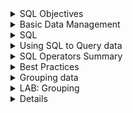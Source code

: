 <details><summary> SQL Objectives </summary>

Introduction

Every day we create and use data through things like shopping online, posting on social media, or making bank transactions. All these actions generate records, which are stored in databases.

Relational databases are an important type of database where information is organised into tables. Each row is a record and each column holds a specific type of information. Understanding how these tables work is important because it shows how data is structured and how it can be connected to other information.

SQL, or Structured Query Language, is the tool used to ask questions to these databases. It allows me to retrieve exactly the data I need. Learning SQL is not just about remembering commands—it’s about understanding how to communicate with the data and how different tables relate to each other.

Reflecting on this, I realise that understanding data structure and learning to query it is essential. Without this understanding, analysing data could be slow, inaccurate, or incomplete. Thinking of SQL as a way to “talk to” the database helps me grasp why it is so important.

What Will I Learn in This Module?

Module title: Introduction to Structured Queries

The main goal is to learn how to write queries in SQL to get data from relational databases.

- A structured query is a precise question to the database to get specific information.  
- This is useful because large datasets are impossible to handle manually, and SQL helps retrieve relevant data quickly.  

Reflecting on this, the point is not just to run queries, but to understand why they work. Knowing why data is stored in certain ways and how queries interact with that structure helps me make sense of real-world datasets. This module lays the foundation for analysing data effectively.

</details>

<details><summary> Basic Data Management </summary>

# 6.1.1 Flat File Databases

Humans have been keeping records for thousands of years, mostly to track transactions like sales or payments. Early examples, like Babylonian cuneiform tablets, were essentially the first ledgers. I find it interesting that even today, we still use the same idea: we store information in rows and columns, just now on computers.  

Flat file databases are the digital version of these old ledgers. Each row is a record, and each column is a field that holds specific information. For example, a spreadsheet with movie titles, budgets, and release dates is a flat file database. CSV files work the same way, except they are plain text files where commas or other delimiters separate the data.  

Reflecting on this, I realise flat files are simple and easy to set up. They are fine for small datasets, but they start to break down as complexity grows. For example, if the same customer buys multiple items, their name is repeated each time. If a name is recorded differently, this creates inconsistencies. Adding new fields later is also hard, because it requires updating every row. This shows me that while flat files are a good starting point, they are not enough for complex or growing datasets.  

# 6.1.2 Limitations of Flat Files

Flat files are simple, but they don’t handle complex data well. For example, if I want to store a movie’s title, director, actors, monthly revenue, and reviews, a flat file becomes messy. I might try to add a column for every actor or a row for every month, but soon the file becomes too big and hard to manage.  

Reflecting on this, I understand why flat files are not used for large-scale operations. They create redundancy, data inconsistencies, and inefficiencies. This makes me appreciate the need for a better system when dealing with lots of connected data.  

# 6.1.3 Relational Databases

Relational databases solve the problems of flat files by separating data into multiple related tables. For the movie example, one table can store the movie title and release year, another table can store actors, another the directors, and another the reviews. Each table has a unique identifier that links it to the other tables.  

In a relational database, rows are still records and columns are fields, but the power comes from relationships between tables. For instance, a Person table can list each actor or director only once, and then link to the movies they are involved in. This avoids duplication and inconsistencies, which I now see as a major improvement over flat files.  

A schema documents the structure of all the tables, their fields, and how they relate. If I need to add a new field or table, I can do it easily without messing up the existing data. This reflection helps me see why relational databases are widely used—they make complex data manageable and more accurate.  

# 6.1.4 Relational Database Systems (RDBS)

To use relational databases, I need software called a Relational Database System (RDBS). Examples include MySQL, PostgreSQL, Oracle, and Microsoft SQL Server. These systems handle storing, retrieving, and managing the data efficiently.  

The advantages I notice are clear: relational databases store complex data efficiently, increase accuracy, reduce redundancy, and are better for large datasets. The challenges include cost, the need for specific skills, and potential performance issues if tables are very large or complex.  

Reflecting on this, I understand that relational databases are not perfect for every scenario, but they are essential for real-world data analysis. Learning how to use them, and how SQL queries interact with the tables, will be a crucial part of my journey to becoming a competent data analyst.  

</details>

<details><summary> SQL </summary>

Introduction to SQL

Once I have my relational database designed with all the tables and columns I need, I need a way to work with the data in it. That means I need to be able to add new data, read existing data, update data that changes, or delete anything that’s no longer needed. To do all of this, most relational databases use SQL, which stands for Structured Query Language. Every time I write a command in SQL to do something, that’s called a “query.”

SQL is made up of statements, and just like other programming languages, it has a defined syntax. I learned that syntax is basically the grammar and rules of the language. If I don’t follow the rules, the database won’t understand my query.  

 Reading Data with SELECT

For example, if I have a table called Movie  with columns MovieId, Title, and Year, and I want to see all the titles and years of the movies, I can write:

SELECT title, year FROM Movie;

The keyword SELECT tells the database that I want to read or “select” specific data. This is part of Data Manipulation Language (DML), which includes commands like SELECT, INSERT, UPDATE, and DELETE. These are the commands I use to work with the actual data in the tables.  

Reflecting on this, I realise that SELECT is the first tool I need to get any insight from a database. Without SELECT, I can’t even start analyzing data.

Data Definition Language (DDL)

There’s also Data Definition Language, or DDL. This is the part of SQL that lets me create and manage the structure of the database itself. With DDL I can create tables, define which columns they have, and set the type of data each column should hold (like numbers, text, or dates).  

Reflecting here, I see DDL as setting up the “rules” for the data. Without it, the database could get messy because there would be no structure or standards.

SQL is Universal

SQL is used by almost every relational database system (RDBS), so relational databases are often called “SQL databases.” Even though SQL is a standard, each system might have slightly different keywords or options. This reminds me to always check the documentation of the specific system I’m using.

Querying Specific Data

So far, using SELECT lets me get all the rows in a table, but in real life, I usually need a specific subset of data. For example, if I only want movies released after 1976, and I want them listed alphabetically, I can use a query like this:

SELECT title, year
FROM Movie
WHERE year > 1976
ORDER BY title ASC;

Here, I am using:

- WHERE to filter the rows. It’s like saying “only give me the rows that meet this condition.” I now understand this is essential because databases can have thousands or millions of rows, and I rarely want everything.
- ORDER BY to sort the results. ASC means ascending order (A-Z). I realise sorting helps me see patterns and makes the data easier to interpret.

Reflecting on this, I see that SQL lets me ask very specific questions. I’m no longer just staring at a big table hoping to notice patterns manually. With SELECT, WHERE, and ORDER BY, I can start exploring data more efficiently.

 Logic Operators in SQL

I also learned that SQL supports logic operators like =, <>, >, <, >=, <=, AND, OR, and NOT. These allow me to combine conditions in the WHERE clause and refine my queries. For example, I can ask for movies released after 1976 AND with a certain director, which makes the queries much more powerful.

Reflecting here, I see that mastering these operators will be crucial for more advanced analysis. They let me slice the data exactly how I need it, which is what data analysis is all about.


</details>

<details><summary> Using SQL to Query data </summary>

Using SQL to Query Data

As I start working more with SQL, I’m realising that while I can pull all the data from a table, in real data analysis I almost never want everything. Usually, I’m interested in just a specific subset of information that answers a question or helps me find a pattern.  

For example, in the Movies database I’ve been using, I first learned how to list every movie’s title and year. That’s fine for practice, but it’s not very useful if I only want recent movies or want to sort them in a specific way. This is where the power of SQL really shows.  


Breaking this down:  

- SELECT Command: This tells SQL which columns I want to see. In this case, I only want the title and year. I’m not pulling all the other columns like director or revenue because I don’t need them right now. This is efficient and keeps the output focused.  

- FROM Command: This defines the table I’m querying, here it’s Movie. I need to know the table structure first so I can pull the right columns.  

- WHERE Command: This allows me to filter the data. By using year > 1976, I’m only selecting rows that meet this condition. I like thinking of it as setting rules for which data to include.  

- **ORDER BY Command**: This sorts the results. title ASC means the titles will be in alphabetical order from A to Z. I could also use DESC if I wanted them in reverse order. Sorting is really helpful when scanning large outputs or preparing reports.  

Reflections:  

Working through this query makes me see how SQL is not just about getting data—it’s about controlling what you get and how it’s presented. I’m also starting to understand why logical operators like `>` (greater than), `<` (less than), `=` (equal), and `!=` (not equal) are so essential. They let me shape the data to answer the questions I actually care about.  

This feels very different from just scrolling through a spreadsheet. With SQL, I can ask very specific questions and get exactly what I need, which is essential when datasets are huge or constantly changing.

</details>

<details><summary> SQL Operators Summary </summary>

# SQL Operators Summary

| Operator | Meaning / Description | Why it is Important | Example |
|----------|--------------------|------------------|---------|
| =        | Equal to           | Used to match exact values in a column | `SELECT * FROM Movie WHERE year = 1995;` |
| != or <> | Not equal to       | Filters out specific values from results | `SELECT * FROM Movie WHERE year != 1995;` |
| >        | Greater than       | Finds values above a certain threshold | `SELECT title FROM Movie WHERE year > 2000;` |
| >=       | Greater than or equal to | Includes the threshold value in results | `SELECT title FROM Movie WHERE year >= 2000;` |
| <        | Less than          | Finds values below a certain threshold | `SELECT title FROM Movie WHERE year < 2000;` |
| <=       | Less than or equal to | Includes the threshold value in results | `SELECT title FROM Movie WHERE year <= 2000;` |
| BETWEEN  | Between a range of values | Filters results within a specific range, inclusive | `SELECT * FROM Movie WHERE year BETWEEN 1990 AND 2000;` |
| LIKE     | Pattern matching   | Finds values that match a text pattern, useful for partial matches | `SELECT * FROM Movie WHERE title LIKE 'Toy%';` |
| IN       | Matches any value in a list | Efficient for checking multiple possible matches | `SELECT * FROM Movie WHERE year IN (1995, 1996, 1997);` |
| AND      | Logical AND        | Combines multiple conditions, all must be true | `SELECT * FROM Movie WHERE year > 2000 AND revenue > 50000000;` |
| OR       | Logical OR         | Combines multiple conditions, any can be true | `SELECT * FROM Movie WHERE year < 1990 OR revenue > 50000000;` |
| IS NULL  | Checks for empty values | Filters records with missing or unknown values | `SELECT * FROM Movie WHERE revenue IS NULL;` |
| IS NOT NULL | Checks for non-empty values | Filters records that have actual values | `SELECT * FROM Movie WHERE revenue IS NOT NULL;` |

</details>

<details><summary> Best Practices </summary>

# Best Practices for Using SQL and Minimising Errors

Through my Cisco practicals, I’ve seen how easy it is to make small mistakes in SQL that cause either errors or misleading results. Below is a breakdown of best practices I’ve built up to help me minimise errors and write cleaner, more reliable queries.  

## 1. Be specific with SELECT  
Avoid using SELECT * unless I truly need every field. Writing out the exact column names keeps results clear and prevents issues if the table structure changes later.  

## 2. Watch spaces and formatting  
Extra or missing spaces can cause errors, especially when keywords or column names blend together. For example, SELECTtitle will fail, while SELECT title works. Consistent formatting, like capitalising keywords such as SELECT, WHERE, ORDER BY, makes the query easier to read and debug.  

## 3. Use commas carefully  
Forgetting a comma between column names is one of the easiest mistakes to make.  
Correct: SELECT title, year FROM Movie;  
Wrong: SELECT title year FROM Movie;  

## 4. Always end with a semicolon  
Some systems don’t mind if you forget the semicolon, but many do. It’s safer to always end queries properly so I don’t hit errors in environments that require it.  

## 5. Double-check spelling and case  
Table and column names must be exact. If a column is called MovieId, typing movieid might not work in certain databases. Cross-checking names in the schema avoids unnecessary debugging.  

## 6. Build queries step by step  
Start small and add pieces gradually.  

First run: SELECT title FROM Movie;  

Then add: WHERE year > 1976;  

Finally add: ORDER BY title ASC;  

This approach makes it clear where something goes wrong.  

## 7. Use comments to explain  
Adding -- for comments above tricky parts of a query means I can come back later and understand why I made certain choices.  

## 8. Handle conditions with care  
Using WHERE correctly is vital. Mixing up = with LIKE, or forgetting parentheses in combined conditions with AND or OR, can change the meaning of a query completely. Slow, logical thinking helps avoid subtle mistakes.  

## 9. Manage results with ORDER BY and LIMIT  
Large outputs are hard to check. Ordering results and limiting rows lets me confirm the query works before running it on the full dataset.  

## 10. Think beyond syntax  
Just because a query runs doesn’t mean it’s correct. I always pause to ask: does this output actually answer the question? If not, I revisit my logic.  

## Reflection  

Most of my errors in SQL have come from small details: missing spaces, commas, or semicolons. These are easy to overlook but critical for making queries work. The other big risk is logical mistakes like combining conditions incorrectly, which can give the wrong data without throwing an error. By slowing down, formatting queries clearly, and building them step by step, I’ve started to catch these mistakes early. Over time, these practices will help me write queries that are not just functional, but meaningful and trusted.  

</details>

<details><summary> Grouping data </summary>

## Grouping Data

- In SQL, "GROUP BY" -clause groups together rows in a table based on the valyes in a given column. 
- Doing so allows me to perform calculations on each group.
- such calculations include: SUM(), AVG(), and COUNT()

  </details>

<details><summary> LAB: Grouping  </summary>

- remember - to select all vehichles within the table *SELECT * FROM vehicles (case sensitive)

- to group vehicles based on the column  SELECT * FROM vehicles GROUB BY *insert column*

- As a result the table only shows the first row in each group, HOWEVER SQL is grouping the rows behind the scenes. In this instance we can switch to picture mode to visualise the groups that are being made. For the example, I tried grouping by the propellant column instead of the substrate to see how the groups change

- Now let us use functions to enact on growups by replacing * in our SELECT command - this is because * stands for all, and we dont want all, we just want what we are sorting by which is AVG(SPEED),

- However, this gives us a messy result as we cannot see which average goes with each propellant, therefore we need more columns. we can do this by writing SELECT "propellant," - the comma is important -BEFORE the AVG(SPEED)

- we can use other functions, such as SUM() AVERAGE() and COUNT() which will allow us to retrieve different useful pieces of information within a relational database. 

</details>

<details><summaary> Using Operators in SQL Queries </summaary>

From the lab practical, I have learnt that it is often necessary to perform operations with the results of a read command. We could use excel by uploading the data onto a spreadsheet, however, SQL allows us to work faster by querying databases and using operators to aggregate (to collect into a mass or whole) values and make calculations.


- Operators- the key words used to perform these calulations.

- The syntax for operations in SQL includes the keyword followed by the field in which the operation is to be performed, contained within the parenthesis.

- Operators can be modified by using the WHERE keyword


## example review table

Lets say we had a table that shown the review data from the movie database that was in the SQL lab practical. 

Review (table name)
- movieid
- authorname
- score
- comment
- date

- to return average of all review scores for the movie with id number 123, we would use the query SELECT AVG(score) FROM review WHERE MovieID = 123

- 
</details>

